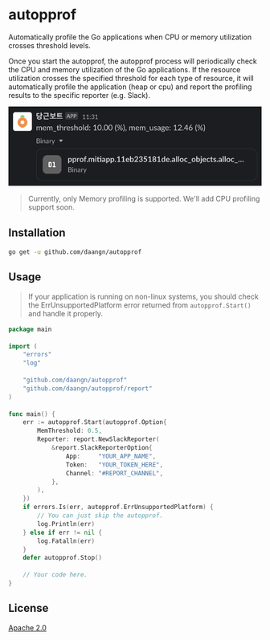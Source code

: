 # autopprof

Automatically profile the Go applications when CPU or memory utilization crosses
threshold levels.

Once you start the autopprof, the autopprof process will periodically check the CPU and
memory utilization of the Go
applications. If the resource utilization crosses the specified threshold for each type of
resource,
it will automatically profile the application (heap or cpu) and report the profiling
results to the specific reporter (e.g. Slack).

![profiling example](images/profiling_example.png)

> Currently, only Memory profiling is supported. We'll add CPU profiling support soon.

## Installation

```bash
go get -u github.com/daangn/autopprof
```

## Usage

> If your application is running on non-linux systems, you should check the
> ErrUnsupportedPlatform error returned from `autopprof.Start()` and handle it properly.

```go
package main

import (
	"errors"
	"log"

	"github.com/daangn/autopprof"
	"github.com/daangn/autopprof/report"
)

func main() {
	err := autopprof.Start(autopprof.Option{
		MemThreshold: 0.5,
		Reporter: report.NewSlackReporter(
			&report.SlackReporterOption{
				App:     "YOUR_APP_NAME",
				Token:   "YOUR_TOKEN_HERE",
				Channel: "#REPORT_CHANNEL",
			},
		),
	})
	if errors.Is(err, autopprof.ErrUnsupportedPlatform) {
		// You can just skip the autopprof.
		log.Println(err)
	} else if err != nil {
		log.Fatalln(err)
	}
	defer autopprof.Stop()

	// Your code here.
}
```

## License

[Apache 2.0](LICENSE)
